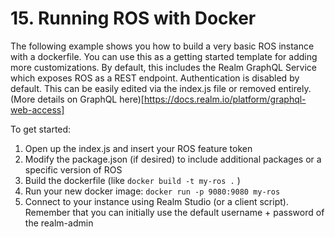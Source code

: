 # 15. Running ROS with Docker

The following example shows you how to build a very basic ROS instance with a dockerfile.  You can use this as a getting started template for adding more customizations.  By default, this includes the Realm GraphQL Service which exposes ROS as a REST endpoint.  Authentication is disabled by default.  This can be easily edited via the index.js file or removed entirely.  (More details on GraphQL here)[https://docs.realm.io/platform/graphql-web-access]   

To get started: 
1) Open up the index.js and insert your ROS feature token 
2) Modify the package.json (if desired) to include additional packages or a specific version of ROS
3) Build the dockerfile (like `docker build -t my-ros .` )
4) Run your new docker image: `docker run -p 9080:9080 my-ros`
5) Connect to your instance using Realm Studio (or a client script).  Remember that you can initially use the default username + password of the realm-admin 